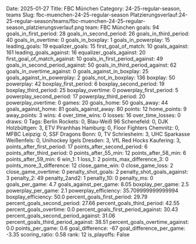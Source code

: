 Date: 2025-01-27
Title: FBC München
Category: 24-25-regular-season, teams
Slug: fbc-muenchen-24-25-regular-season
Platzierungsverlauf:24-25-regular-season/teams/fbc-muenchen-24-25-regular-season_platzierungsverlauf.png
team: FBC München
goals: 94
goals_in_first_period: 28
goals_in_second_period: 26
goals_in_third_period: 40
goals_in_overtime: 0
goals_in_boxplay: 1
goals_in_powerplay: 15
leading_goals: 19
equalizer_goals: 15
first_goal_of_match: 10
goals_against: 161
leading_goals_against: 16
equalizer_goals_against: 20
first_goal_of_match_against: 10
goals_in_first_period_against: 49
goals_in_second_period_against: 50
goals_in_third_period_against: 62
goals_in_overtime_against: 0
goals_against_in_boxplay: 25
goals_against_in_powerplay: 2
goals_not_in_boxplay: 136
boxplay: 50
powerplay: 42
boxplay_first_period: 6
boxplay_second_period: 19
boxplay_third_period: 25
boxplay_overtime: 0
powerplay_first_period: 5
powerplay_second_period: 17
powerplay_third_period: 20
powerplay_overtime: 0
games: 20
goals_home: 50
goals_away: 44
goals_against_home: 81
goals_against_away: 80
points: 12
home_points: 9
away_points: 3
wins: 4
over_time_wins: 0
losses: 16
over_time_losses: 0
draws: 0
Tags:  Berlin Rockets: 0,  Blau-Weiß 96 Schenefeld: 0,  DJK Holzbüttgen: 3,  ETV Piranhhas Hamburg: 0,  Floor Fighters Chemnitz: 0,  MFBC Leipzig: 0,  SSF Dragons Bonn: 0,  TV Schriesheim: 3,  UHC Sparkasse Weißenfels: 0,  Unihockey Igels Dresden: 3,  VfL Red Hocks Kaufering: 3,
points_after_first_period: 17
points_after_second_period: 6
points_after_third_period: 0
points_after_55_min: 12
points_after_58_min: 6
points_after_59_min: 6
win_1: 1
loss_1: 2
points_max_difference_3: 0
points_more_3_difference: 12
close_game_win: 0
close_game_loss: 2
close_game_overtime: 0
penalty_shot_goals: 2
penalty_shot_goals_against: 3
penalty_2: 49
penalty_2and2: 1
penalty_10: 0
penalty_ms: 0
goals_per_game: 4.7
goals_against_per_game: 8.05
boxplay_per_game: 2.5
powerplay_per_game: 2.1
powerplay_efficiency: 35.709999999999994
boxplay_efficiency: 50.0
percent_goals_first_period: 29.79
percent_goals_second_period: 27.66
percent_goals_third_period: 42.55
percent_goals_overtime: 0.0
percent_goals_first_period_against: 30.43
percent_goals_second_period_against: 31.06
percent_goals_third_period_against: 38.51
percent_goals_overtime_against: 0.0
points_per_game: 0.6
goal_difference: -67
goal_difference_per_game: -3.35
scoring_ratio: 0.58
rank: 12
is_playoffs: False
